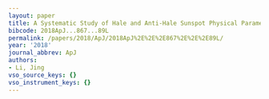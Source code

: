 ```yaml
---
layout: paper
title: A Systematic Study of Hale and Anti-Hale Sunspot Physical Parameters
bibcode: 2018ApJ...867...89L
permalink: /papers/2018/ApJ/2018ApJ%2E%2E%2E867%2E%2E%2E89L/
year: '2018'
journal_abbrev: ApJ
authors:
- Li, Jing
vso_source_keys: {}
vso_instrument_keys: {}
---
```

